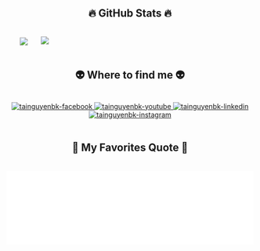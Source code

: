 <!-- tainguyenbk -->
<br>
<h2 align="center">🔥 GitHub Stats 🔥</h2>
<!-- https://github.com/anuraghazra/github-readme-stats -->
<br>
<div align=center>
  <a href="#" title="tainguyenbk">
    <img width="315" align="center" src="https://github-readme-stats.vercel.app/api/top-langs/?username=tainguyenbk&hide=c%23,powershell,Mathematica,Ruby,Objective-C,Objective-C%2b%2b,Cuda&title_color=61dafb&text_color=ffffff&icon_color=61dafb&bg_color=20232a&langs_count=8&layout=compact&border_color=61dafb&hide_border=true" />
  </a>
  <a href="#" title="tainguyenbk">
    <img align="right" width="434" src="https://github-readme-stats.vercel.app/api?username=tainguyenbk&show_icons=true&theme=react&border_color=61dafb&hide_border=true" />
  </a>
</div>
<br>

<h2 align="center">👽 Where to find me 👽</h2>
<br>
<!-- https://icons8.com -->
<div align="center">
  <a href="https://facebook.com/nvtai0203" target="blank">
    <img src="https://img.icons8.com/fluency/60/undefined/facebook-new.png" alt="tainguyenbk-facebook" />
  </a>
  <a href="https://www.youtube.com/channel/UC8qzsKAvnvVHsBDTl5VWDAQ" target="blank">
    <img src="https://img.icons8.com/fluency/60/undefined/youtube.png" alt="tainguyenbk-youtube" />
  </a>
  <a href="https://www.linkedin.com/in/tai-nguyenbk" target="blank">
    <img src="https://img.icons8.com/fluency/60/undefined/linkedin.png" alt="tainguyenbk-linkedin" />
  </a>
  <a href="https://www.instagram.com/nvtai0203/" target="blank">
    <img src="https://img.icons8.com/fluency/60/undefined/instagram-new.png" alt="tainguyenbk-instagram" />
  </a>
</div>

<br>

<h2 align="center">📑 My Favorites Quote 📑</h2>
<br>
<a href="#" target="_blank">
  <img src="svg/tainguyenbk-quotes.svg" width="846" height="150" alt="tainguyen-official" />
</a>
